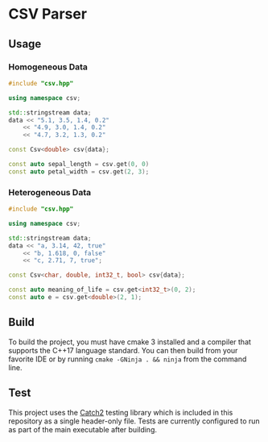 # CSV Parser

## Usage

### Homogeneous Data

```C++
#include "csv.hpp"

using namespace csv;

std::stringstream data;
data << "5.1, 3.5, 1.4, 0.2"
    << "4.9, 3.0, 1.4, 0.2"
    << "4.7, 3.2, 1.3, 0.2"

const Csv<double> csv{data};

const auto sepal_length = csv.get(0, 0)
const auto petal_width = csv.get(2, 3);
```

### Heterogeneous Data

```C++
#include "csv.hpp"

using namespace csv;

std::stringstream data;
data << "a, 3.14, 42, true"
    << "b, 1.618, 0, false"
    << "c, 2.71, 7, true";

const Csv<char, double, int32_t, bool> csv{data};

const auto meaning_of_life = csv.get<int32_t>(0, 2);
const auto e = csv.get<double>(2, 1);
```

## Build

To build the project, you must have cmake 3 installed and a compiler that supports the C++17 language standard. You can then build from your favorite IDE or by running `cmake -GNinja . && ninja` from the command line.

## Test

This project uses the [Catch2](https://github.com/catchorg/Catch2) testing library which is included in this repository as a single header-only file. Tests are currently configured to run as part of the main executable after building.
